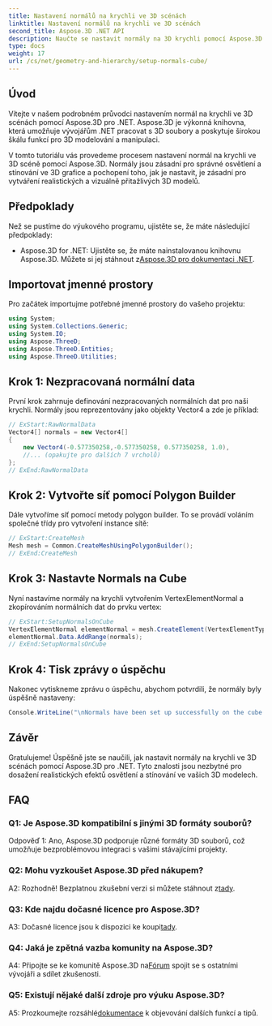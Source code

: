 ```yaml
---
title: Nastavení normálů na krychli ve 3D scénách
linktitle: Nastavení normálů na krychli ve 3D scénách
second_title: Aspose.3D .NET API
description: Naučte se nastavit normály na 3D krychli pomocí Aspose.3D pro .NET. Vylepšete své dovednosti v oblasti 3D modelování pomocí tohoto podrobného průvodce.
type: docs
weight: 17
url: /cs/net/geometry-and-hierarchy/setup-normals-cube/
---
```

## Úvod

Vítejte v našem podrobném průvodci nastavením normál na krychli ve 3D scénách pomocí Aspose.3D pro .NET. Aspose.3D je výkonná knihovna, která umožňuje vývojářům .NET pracovat s 3D soubory a poskytuje širokou škálu funkcí pro 3D modelování a manipulaci.

V tomto tutoriálu vás provedeme procesem nastavení normál na krychli ve 3D scéně pomocí Aspose.3D. Normály jsou zásadní pro správné osvětlení a stínování ve 3D grafice a pochopení toho, jak je nastavit, je zásadní pro vytváření realistických a vizuálně přitažlivých 3D modelů.

## Předpoklady

Než se pustíme do výukového programu, ujistěte se, že máte následující předpoklady:

-  Aspose.3D for .NET: Ujistěte se, že máte nainstalovanou knihovnu Aspose.3D. Můžete si jej stáhnout z[Aspose.3D pro dokumentaci .NET](https://reference.aspose.com/3d/net/).

## Importovat jmenné prostory

Pro začátek importujme potřebné jmenné prostory do vašeho projektu:

```csharp
using System;
using System.Collections.Generic;
using System.IO;
using Aspose.ThreeD;
using Aspose.ThreeD.Entities;
using Aspose.ThreeD.Utilities;
```

## Krok 1: Nezpracovaná normální data

První krok zahrnuje definování nezpracovaných normálních dat pro naši krychli. Normály jsou reprezentovány jako objekty Vector4 a zde je příklad:

```csharp
// ExStart:RawNormalData
Vector4[] normals = new Vector4[]
{
    new Vector4(-0.577350258,-0.577350258, 0.577350258, 1.0),
    //... (opakujte pro dalších 7 vrcholů)
};
// ExEnd:RawNormalData
```

## Krok 2: Vytvořte síť pomocí Polygon Builder

Dále vytvoříme síť pomocí metody polygon builder. To se provádí voláním společné třídy pro vytvoření instance sítě:

```csharp
// ExStart:CreateMesh
Mesh mesh = Common.CreateMeshUsingPolygonBuilder();
// ExEnd:CreateMesh
```

## Krok 3: Nastavte Normals na Cube

Nyní nastavíme normály na krychli vytvořením VertexElementNormal a zkopírováním normálních dat do prvku vertex:

```csharp
// ExStart:SetupNormalsOnCube
VertexElementNormal elementNormal = mesh.CreateElement(VertexElementType.Normal, MappingMode.ControlPoint, ReferenceMode.Direct) as VertexElementNormal;
elementNormal.Data.AddRange(normals);
// ExEnd:SetupNormalsOnCube
```

## Krok 4: Tisk zprávy o úspěchu

Nakonec vytiskneme zprávu o úspěchu, abychom potvrdili, že normály byly úspěšně nastaveny:

```csharp
Console.WriteLine("\nNormals have been set up successfully on the cube.");
```

## Závěr

Gratulujeme! Úspěšně jste se naučili, jak nastavit normály na krychli ve 3D scénách pomocí Aspose.3D pro .NET. Tyto znalosti jsou nezbytné pro dosažení realistických efektů osvětlení a stínování ve vašich 3D modelech.

## FAQ

### Q1: Je Aspose.3D kompatibilní s jinými 3D formáty souborů?

Odpověď 1: Ano, Aspose.3D podporuje různé formáty 3D souborů, což umožňuje bezproblémovou integraci s vašimi stávajícími projekty.

### Q2: Mohu vyzkoušet Aspose.3D před nákupem?

A2: Rozhodně! Bezplatnou zkušební verzi si můžete stáhnout z[tady](https://releases.aspose.com/).

### Q3: Kde najdu dočasné licence pro Aspose.3D?

 A3: Dočasné licence jsou k dispozici ke koupi[tady](https://purchase.aspose.com/temporary-license/).

### Q4: Jaká je zpětná vazba komunity na Aspose.3D?

 A4: Připojte se ke komunitě Aspose.3D na[Fórum](https://forum.aspose.com/c/3d/18) spojit se s ostatními vývojáři a sdílet zkušenosti.

### Q5: Existují nějaké další zdroje pro výuku Aspose.3D?

 A5: Prozkoumejte rozsáhlé[dokumentace](https://reference.aspose.com/3d/net/) k objevování dalších funkcí a tipů.